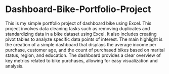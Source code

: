 # Dashboard-Bike-Portfolio-Project
This is my simple portfolio project of dashboard bike using Excel.
This project involves data cleaning tasks such as removing duplicates and standardizing data in a bike dataset using Excel. It also includes creating pivot tables to analyze specific data points of interest. The main highlight is the creation of a simple dashboard that displays the average income per purchase, customer age, and the count of purchased bikes based on marital status, region, and education. The dashboard provides a clear overview of key metrics related to bike purchases, allowing for easy visualization and analysis.
